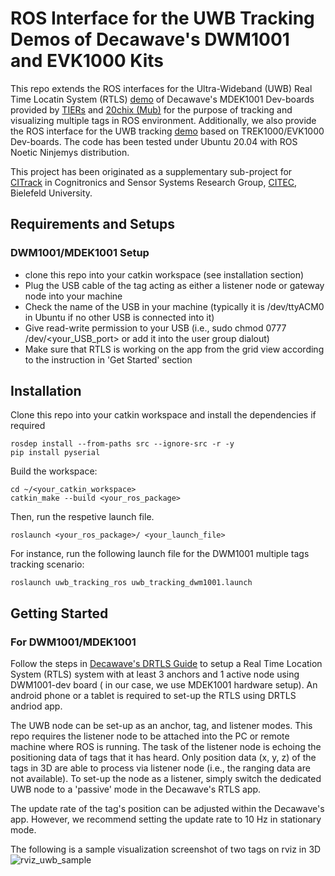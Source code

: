 # ROS Interface for the UWB Tracking Demos of Decawave's DWM1001 and EVK1000 Kits

This repo extends the ROS interfaces for the Ultra-Wideband (UWB) Real Time Locatin System (RTLS) [demo](https://www.decawave.com/wp-content/uploads/2018/08/mdek1001_quick_start_guide.pdf) of Decawave's MDEK1001 Dev-boards provided by [TIERs](https://github.com/TIERS/ros-dwm1001-uwb-localization.git) and [20chix (Mub)](https://github.com/20chix/dwm1001_ros.git) for the purpose of tracking and visualizing multiple tags in ROS environment. Additionally, we also provide the ROS interface for the UWB tracking [demo](https://www.decawave.com/wp-content/uploads/2018/09/trek1000_user_manual.pdf) based on TREK1000/EVK1000 Dev-boards. The code has been tested under Ubuntu 20.04 with ROS Noetic Ninjemys distribution. 

This project has been originated as a supplementary sub-project for [CITrack](https://cit-ec.de/en/ks/projects/citrack) in Cognitronics and Sensor Systems Research Group, [CITEC](https://www.cit-ec.de/en), Bielefeld University.


## Requirements and Setups
### DWM1001/MDEK1001 Setup
- clone this repo into your catkin workspace (see installation section)
- Plug the USB cable of the tag acting as either a listener node or gateway node into your machine
- Check the name of the USB in your machine (typically it is /dev/ttyACM0 in Ubuntu if no other USB is connected into it)
- Give read-write permission to your USB (i.e., sudo chmod 0777 /dev/<your_USB_port> or add it into the user group dialout)
- Make sure that RTLS is working on the app from the grid view according to the instruction in 'Get Started' section 


## Installation

Clone this repo into your catkin workspace and install the dependencies if required 
```
rosdep install --from-paths src --ignore-src -r -y
pip install pyserial
```

Build the workspace:
```
cd ~/<your_catkin_workspace>
catkin_make --build <your_ros_package>
```
Then, run the respetive launch file.
```
roslaunch <your_ros_package>/ <your_launch_file>
```

For instance, run the following launch file for the DWM1001 multiple tags tracking scenario:
```
roslaunch uwb_tracking_ros uwb_tracking_dwm1001.launch
```


## Getting Started
### For DWM1001/MDEK1001 
Follow the steps in [Decawave's DRTLS Guide](https://www.decawave.com/wp-content/uploads/2018/08/mdek1001_quick_start_guide.pdf) to setup a Real Time Location System (RTLS) system with at least 3 anchors and 1 active node using DWM1001-dev board ( in our case, we use MDEK1001 hardware setup). An android phone or a tablet is required to set-up the RTLS using DRTLS andriod app. 

The UWB node can be set-up as an anchor, tag, and listener modes. This repo requires the listener node to be attached into the PC or remote machine where ROS is running. The task of the listener node is echoing the positioning data of tags that it has heard. Only position data (x, y, z) of the tags in 3D are able to process via listener node (i.e., the ranging data are not available). To set-up the node as a listener, simply switch the dedicated UWB node to a 'passive' mode in the Decawave's RTLS app. 

The update rate of the tag's position can be adjusted within the Decawave's app. However, we recommend setting the update rate to 10 Hz in stationary mode.

The following is a sample visualization screenshot of two tags on rviz in 3D
![rviz_uwb_sample](https://user-images.githubusercontent.com/18302290/144410317-1d5b5a1f-3058-487b-b583-408133118df7.JPG)

